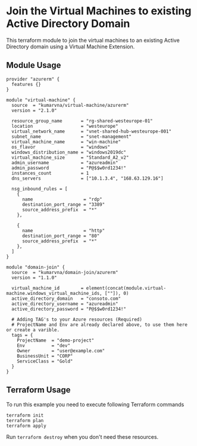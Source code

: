 # Join the Virtual Machines to existing Active Directory Domain

This terraform module to join the virtual machines to an existing Active Directory domain using a Virtual Machine Extension.

## Module Usage

```hcl
provider "azurerm" {
  features {}
}

module "virtual-machine" {
  source  = "kumarvna/virtual-machine/azurerm"
  version = "2.1.0"

  resource_group_name       = "rg-shared-westeurope-01"
  location                  = "westeurope"
  virtual_network_name      = "vnet-shared-hub-westeurope-001"
  subnet_name               = "snet-management"
  virtual_machine_name      = "win-machine"
  os_flavor                 = "windows"
  windows_distribution_name = "windows2019dc"
  virtual_machine_size      = "Standard_A2_v2"
  admin_username            = "azureadmin"
  admin_password            = "P@$$w0rd1234!"
  instances_count           = 1
  dns_servers               = ["10.1.3.4", "168.63.129.16"]

  nsg_inbound_rules = [
    {
      name                   = "rdp"
      destination_port_range = "3389"
      source_address_prefix  = "*"
    },

    {
      name                   = "http"
      destination_port_range = "80"
      source_address_prefix  = "*"
    },
  ]
}

module "domain-join" {
  source  = "kumarvna/domain-join/azurerm"
  version = "1.1.0"

  virtual_machine_id        = element(concat(module.virtual-machine.windows_virtual_machine_ids, [""]), 0)
  active_directory_domain   = "consoto.com"
  active_directory_username = "azureadmin"
  active_directory_password = "P@$$w0rd1234!"

  # Adding TAG's to your Azure resources (Required)
  # ProjectName and Env are already declared above, to use them here or create a varible. 
  tags = {
    ProjectName  = "demo-project"
    Env          = "dev"
    Owner        = "user@example.com"
    BusinessUnit = "CORP"
    ServiceClass = "Gold"
  }
}
```

## Terraform Usage

To run this example you need to execute following Terraform commands

```hcl
terraform init
terraform plan
terraform apply
```

Run `terraform destroy` when you don't need these resources.
